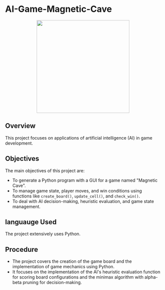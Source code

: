 # AI-Game-Magnetic-Cave
<p align="center">
<img src="https://github.com/ManarShawahni/AI-Game-Magnetic-Cave/assets/137074063/4f903b47-cab6-4fcb-aa5b-ed4b92faa6b4" width="300">
</p>

## Overview
This project focuses on applications of artificial intelligence (AI) in game development.

## Objectives
The main objectives of this project are:
- To generate a Python program with a GUI for a game named "Magnetic Cave".
- To manage game state, player moves, and win conditions using functions like `create_board()`, `update_cell()`, and `check_win()`.
- To deal with AI decision-making, heuristic evaluation, and game state management.

## languauge Used
The project extensively uses Python.

## Procedure
- The project covers the creation of the game board and the implementation of game mechanics using Python.
- It focuses on the implementation of the AI's heuristic evaluation function for scoring board configurations and the minimax algorithm with alpha-beta pruning for decision-making.
